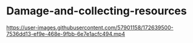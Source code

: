 # Damage-and-collecting-resources




https://user-images.githubusercontent.com/57901158/172639500-7536dd13-ef9e-468e-9fbb-6e7e1acfc494.mp4

